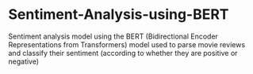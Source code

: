 # Sentiment-Analysis-using-BERT
Sentiment analysis model using the BERT (Bidirectional Encoder Representations from Transformers) model used to parse movie reviews and classify their sentiment (according to whether they are positive or negative)
